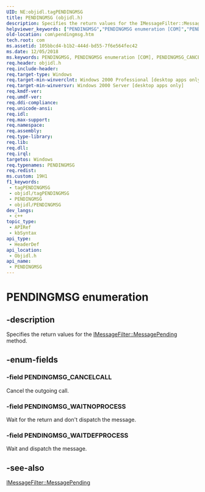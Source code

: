 ```yaml
---
UID: NE:objidl.tagPENDINGMSG
title: PENDINGMSG (objidl.h)
description: Specifies the return values for the IMessageFilter::MessagePending method.
helpviewer_keywords: ["PENDINGMSG","PENDINGMSG enumeration [COM]","PENDINGMSG_CANCELCALL","PENDINGMSG_WAITDEFPROCESS","PENDINGMSG_WAITNOPROCESS","_com_PENDINGMSG","com.pendingmsg","objidl/PENDINGMSG","objidl/PENDINGMSG_CANCELCALL","objidl/PENDINGMSG_WAITDEFPROCESS","objidl/PENDINGMSG_WAITNOPROCESS"]
old-location: com\pendingmsg.htm
tech.root: com
ms.assetid: 105bbcd4-b1b2-444d-bd55-7f6e564fec42
ms.date: 12/05/2018
ms.keywords: PENDINGMSG, PENDINGMSG enumeration [COM], PENDINGMSG_CANCELCALL, PENDINGMSG_WAITDEFPROCESS, PENDINGMSG_WAITNOPROCESS, _com_PENDINGMSG, com.pendingmsg, objidl/PENDINGMSG, objidl/PENDINGMSG_CANCELCALL, objidl/PENDINGMSG_WAITDEFPROCESS, objidl/PENDINGMSG_WAITNOPROCESS
req.header: objidl.h
req.include-header: 
req.target-type: Windows
req.target-min-winverclnt: Windows 2000 Professional [desktop apps only]
req.target-min-winversvr: Windows 2000 Server [desktop apps only]
req.kmdf-ver: 
req.umdf-ver: 
req.ddi-compliance: 
req.unicode-ansi: 
req.idl: 
req.max-support: 
req.namespace: 
req.assembly: 
req.type-library: 
req.lib: 
req.dll: 
req.irql: 
targetos: Windows
req.typenames: PENDINGMSG
req.redist: 
ms.custom: 19H1
f1_keywords:
 - tagPENDINGMSG
 - objidl/tagPENDINGMSG
 - PENDINGMSG
 - objidl/PENDINGMSG
dev_langs:
 - c++
topic_type:
 - APIRef
 - kbSyntax
api_type:
 - HeaderDef
api_location:
 - Objidl.h
api_name:
 - PENDINGMSG
---
```


# PENDINGMSG enumeration


## -description

Specifies the return values for the <a href="/windows/desktop/api/objidl/nf-objidl-imessagefilter-messagepending">IMessageFilter::MessagePending</a> method.

## -enum-fields

### -field PENDINGMSG_CANCELCALL

Cancel the outgoing call.

### -field PENDINGMSG_WAITNOPROCESS

Wait for the return and don't dispatch the message.

### -field PENDINGMSG_WAITDEFPROCESS

Wait and dispatch the message.

## -see-also

<a href="/windows/desktop/api/objidl/nf-objidl-imessagefilter-messagepending">IMessageFilter::MessagePending</a>